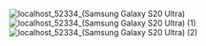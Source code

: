 ![localhost_52334_(Samsung Galaxy S20 Ultra)](https://github.com/user-attachments/assets/5ead7bf5-0322-4bdd-9e7e-4ae72321d36a)
![localhost_52334_(Samsung Galaxy S20 Ultra) (1)](https://github.com/user-attachments/assets/cfdf0a3d-2c09-4acf-bff4-ad7ddb945e3c)
![localhost_52334_(Samsung Galaxy S20 Ultra) (2)](https://github.com/user-attachments/assets/ce0c722e-2ce3-451e-b8b6-163373416fe8)
